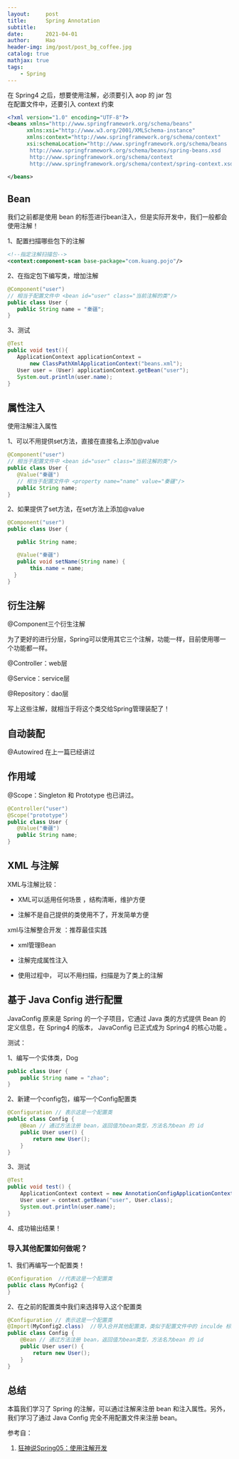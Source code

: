 ```yaml
---
layout:     post
title:      Spring Annotation
subtitle:   
date:       2021-04-01
author:     Hao
header-img: img/post/post_bg_coffee.jpg
catalog: true
mathjax: true
tags:
    - Spring
---
```


在 Spring4 之后，想要使用注解，必须要引入 aop 的 jar 包\
在配置文件中，还要引入 context 约束

```xml
<?xml version="1.0" encoding="UTF-8"?>
<beans xmlns="http://www.springframework.org/schema/beans"
      xmlns:xsi="http://www.w3.org/2001/XMLSchema-instance"
      xmlns:context="http://www.springframework.org/schema/context"
      xsi:schemaLocation="http://www.springframework.org/schema/beans
       http://www.springframework.org/schema/beans/spring-beans.xsd
       http://www.springframework.org/schema/context
       http://www.springframework.org/schema/context/spring-context.xsd">

</beans>
```

## Bean

我们之前都是使用 bean 的标签进行bean注入，但是实际开发中，我们一般都会使用注解！

1、配置扫描哪些包下的注解
```xml
<!--指定注解扫描包-->
<context:component-scan base-package="com.kuang.pojo"/>
```
2、在指定包下编写类，增加注解
```java
@Component("user")
// 相当于配置文件中 <bean id="user" class="当前注解的类"/>
public class User {
   public String name = "秦疆";
}
```
3、测试
```java
@Test
public void test(){
   ApplicationContext applicationContext =
       new ClassPathXmlApplicationContext("beans.xml");
   User user = (User) applicationContext.getBean("user");
   System.out.println(user.name);
}
```

## 属性注入

使用注解注入属性

1、可以不用提供set方法，直接在直接名上添加@value
```java
@Component("user")
// 相当于配置文件中 <bean id="user" class="当前注解的类"/>
public class User {
   @Value("秦疆")
   // 相当于配置文件中 <property name="name" value="秦疆"/>
   public String name;
}
```
2、如果提供了set方法，在set方法上添加@value
```java
@Component("user")
public class User {

   public String name;

   @Value("秦疆")
   public void setName(String name) {
       this.name = name;
  }
}
```

## 衍生注解

@Component三个衍生注解

为了更好的进行分层，Spring可以使用其它三个注解，功能一样，目前使用哪一个功能都一样。

@Controller：web层

@Service：service层

@Repository：dao层

写上这些注解，就相当于将这个类交给Spring管理装配了！

## 自动装配

@Autowired 在上一篇已经讲过

## 作用域

@Scope：Singleton 和 Prototype 也已讲过。

```java
@Controller("user")
@Scope("prototype")
public class User {
   @Value("秦疆")
   public String name;
}
```

## XML 与注解

XML与注解比较：

+ XML可以适用任何场景 ，结构清晰，维护方便

+ 注解不是自己提供的类使用不了，开发简单方便

xml与注解整合开发 ：推荐最佳实践

+ xml管理Bean

+ 注解完成属性注入

+ 使用过程中， 可以不用扫描，扫描是为了类上的注解

## 基于 Java Config 进行配置

JavaConfig 原来是 Spring 的一个子项目，它通过 Java 类的方式提供 Bean 的定义信息，在 Spring4 的版本， JavaConfig 已正式成为 Spring4 的核心功能 。

测试：

1、编写一个实体类，Dog
```java
public class User {
    public String name = "zhao";
}
```
2、新建一个config包，编写一个Config配置类

```java
@Configuration // 表示这是一个配置类
public class Config {
    @Bean // 通过方法注册 bean，返回值为bean类型，方法名为bean 的 id
    public User user() {
        return new User();
    }
}
```

3、测试

```java
@Test
public void test() {
    ApplicationContext context = new AnnotationConfigApplicationContext(Config.class);
    User user = context.getBean("user", User.class);
    System.out.println(user.name);
}
```

4、成功输出结果！

### 导入其他配置如何做呢？

1、我们再编写一个配置类！
```java
@Configuration  //代表这是一个配置类
public class MyConfig2 {
}
```
2、在之前的配置类中我们来选择导入这个配置类

```java
@Configuration // 表示这是一个配置类
@Import(MyConfig2.class)  //导入合并其他配置类，类似于配置文件中的 inculde 标签
public class Config {
    @Bean // 通过方法注册 bean，返回值为bean类型，方法名为bean 的 id
    public User user() {
        return new User();
    }
}
```

## 总结

本篇我们学习了 Spring 的注解，可以通过注解来注册 bean 和注入属性。另外，我们学习了通过 Java Config 完全不用配置文件来注册 bean。

参考自：
1. [狂神说Spring05：使用注解开发](https://mp.weixin.qq.com/s/dCeQwaQ-A97FiUxs7INlHw)
